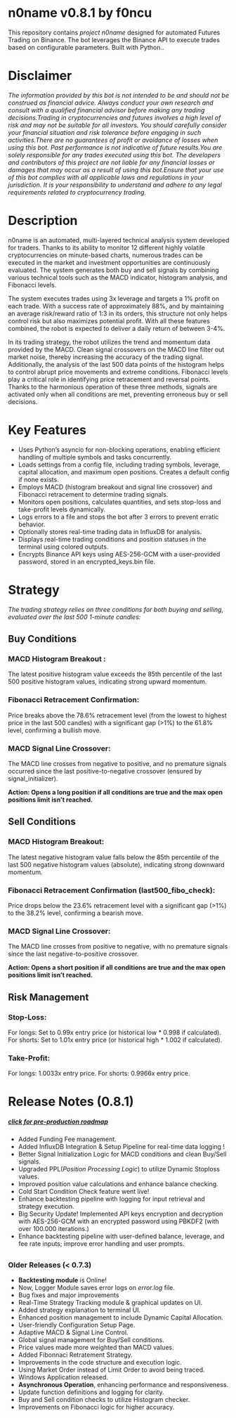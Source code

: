 
# n0name v0.8.1 by f0ncu
This repository contains *project n0name* designed for automated Futures Trading on Binance. The bot leverages the Binance API to execute trades based on configurable parameters. Built with Python..

# Disclaimer

*The information provided by this bot is not intended to be and should not be construed as financial advice. Always conduct your own research and consult with a qualified financial advisor before making any trading decisions.Trading in cryptocurrencies and futures involves a high level of risk and may not be suitable for all investors. You should carefully consider your financial situation and risk tolerance before engaging in such activities.There are no guarantees of profit or avoidance of losses when using this bot. Past performance is not indicative of future results.You are solely responsible for any trades executed using this bot. The developers and contributors of this project are not liable for any financial losses or damages that may occur as a result of using this bot.Ensure that your use of this bot complies with all applicable laws and regulations in your jurisdiction. It is your responsibility to understand and adhere to any legal requirements related to cryptocurrency trading.*
#

# Description
n0name is an automated, multi-layered technical analysis system developed for traders. Thanks to its ability to monitor 12 different highly volatile cryptocurrencies on minute-based charts, numerous trades can be executed in the market and investment opportunities are continuously evaluated. The system generates both buy and sell signals by combining various technical tools such as the MACD indicator, histogram analysis, and Fibonacci levels.

The system executes trades using 3x leverage and targets a 1% profit on each trade. With a success rate of approximately 88%, and by maintaining an average risk/reward ratio of 1:3 in its orders, this structure not only helps control risk but also maximizes potential profit. With all these features combined, the robot is expected to deliver a daily return of between 3-4%.

In its trading strategy, the robot utilizes the trend and momentum data provided by the MACD. Clean signal crossovers on the MACD line filter out market noise, thereby increasing the accuracy of the trading signal. Additionally, the analysis of the last 500 data points of the histogram helps to control abrupt price movements and extreme conditions. Fibonacci levels play a critical role in identifying price retracement and reversal points. Thanks to the harmonious operation of these three methods, signals are activated only when all conditions are met, preventing erroneous buy or sell decisions.

# Key Features

- Uses Python’s asyncio for non-blocking operations, enabling efficient handling of multiple symbols and tasks concurrently.
- Loads settings from a config file, including trading symbols, leverage, capital allocation, and maximum open positions. Creates a default config if none exists.
- Employs MACD (histogram breakout and signal line crossover) and Fibonacci retracement to determine trading signals.
- Monitors open positions, calculates quantities, and sets stop-loss and take-profit levels dynamically.
- Logs errors to a file and stops the bot after 3 errors to prevent erratic behavior.
- Optionally stores real-time trading data in InfluxDB for analysis.
- Displays real-time trading conditions and position statuses in the terminal using colored outputs.
- Encrypts Binance API keys using AES-256-GCM with a user-provided password, stored in an encrypted_keys.bin file.

# Strategy

*The trading strategy relies on three conditions for both buying and selling, evaluated over the last 500 1-minute candles:*

## Buy Conditions
### MACD Histogram Breakout :
The latest positive histogram value exceeds the 85th percentile of the last 500 positive histogram values, indicating strong upward momentum.
### Fibonacci Retracement Confirmation:
Price breaks above the 78.6% retracement level (from the lowest to highest price in the last 500 candles) with a significant gap (>1%) to the 61.8% level, confirming a bullish move.
### MACD Signal Line Crossover:
The MACD line crosses from negative to positive, and no premature signals occurred since the last positive-to-negative crossover (ensured by signal_initializer).

**Action: Opens a long position if all conditions are true and the max open positions limit isn’t reached.**

## Sell Conditions
### MACD Histogram Breakout:
The latest negative histogram value falls below the 85th percentile of the last 500 negative histogram values (absolute), indicating strong downward momentum.
### Fibonacci Retracement Confirmation (last500_fibo_check):
Price drops below the 23.6% retracement level with a significant gap (>1%) to the 38.2% level, confirming a bearish move.
### MACD Signal Line Crossover:
The MACD line crosses from positive to negative, with no premature signals since the last negative-to-positive crossover.

**Action: Opens a short position if all conditions are true and the max open positions limit isn’t reached.**

## Risk Management

### Stop-Loss:
For longs: Set to 0.99x entry price (or historical low * 0.998 if calculated).
For shorts: Set to 1.01x entry price (or historical high * 1.002 if calculated).

### Take-Profit:
For longs: 1.0033x entry price.
For shorts: 0.9966x entry price.


# Release Notes (0.8.1) 
##### *[click for pre-production roadmap](https://github.com/users/firatoncu/projects/3/views/2?filterQuery=-status%3A%22In+review%22)*
- Added Funding Fee management.
- Added InfluxDB Integration & Setup Pipeline for real-time data logging !
- Better Signal Initialization Logic for MACD conditions and clean Buy/Sell signals.
- Upgraded PPL(*Position Processing Logic*) to utilize Dynamic Stoploss values.
- Improved position value calculations and enhance balance checking.
- Cold Start Condition Check feature went live!
- Enhance backtesting pipeline with logging for input retrieval and strategy execution.
- Big Security Update! Implemented API keys encryption and decryption with AES-256-GCM with an encrypted password using PBKDF2 (with over 100.000 iterations.) 
- Enhance backtesting pipeline with user-defined balance, leverage, and fee rate inputs; improve error handling and user prompts.

##
### Older Releases (< 0.7.3)
- **Backtesting module** is Online!
- Now, Logger Module saves error logs on *error.log* file. 
- Bug fixes and major improvements
- Real-Time Strategy Tracking module & graphical updates on UI.
- Added strategy explanation to terminal UI.
- Enhanced position management to include Dynamic Capital Allocation.
- User-friendly Configuration Setup Page.
- Adaptive MACD & Signal Line Control.
- Global signal management for Buy/Sell conditions.
- Price values made more weighted than MACD values.
- Added Fibonnaci Retratement Strategy.
- Improvements in the code structure and execution logic.
- Using Market Order instead of Limit Order to avoid being traced.
- Windows Application released.
- **Asynchronous Operation**, enhancing performance and responsiveness.
- Update function definitions and logging for clarity.
- Buy and Sell condition checks to utilize Histogram checker.
- Improvements on Fibonacci logic for higher accuracy.
